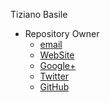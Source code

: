 Tiziano Basile
* Repository Owner
  * [email](mailto:tiz.basile@gmail.com)
  * [WebSite](http://svappdroid.com)
  * [Google+](http://plus.google.com/+TizianoBasile)
  * [Twitter](http://www.twitter.com/tizionario)
  * [GitHub](https://github.com/tizionario)
